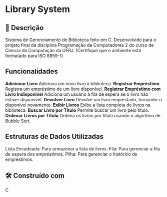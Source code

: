 # Library System

## :memo: Descrição
Sistema de Gerenciamento de Biblioteca feito em C.
Desenvolvido para o projeto final da disciplina Programação de Computadores 2 do curso de Ciencia da Computação da UFRJ.
(Certifique que o ambiente está formatado para ISO 8859-1)

## Funcionalidades
**Adicionar Livro** Adiciona um novo livro à biblioteca.
**Registrar Empréstimo** Registra um empréstimo de um livro disponível.
**Registrar Empréstimo com Livro Indisponível** Adiciona um usuário à fila de espera se o livro não estiver disponível.
**Devolver Livro** Devolve um livro emprestado, tornando-o disponível novamente.
**Exibir Livros** Exibe a lista completa de livros na biblioteca.
**Buscar Livro por Título** Permite buscar um livro pelo título.
**Ordenar Livros por Título** Ordena os livros por título usando o algoritmo de Bubble Sort.

## Estruturas de Dados Utilizadas
Lista Encadeada: Para armazenar a lista de livros.
Fila: Para gerenciar a fila de espera dos empréstimos.
Pilha: Para gerenciar o histórico de empréstimos.

## 🛠️ Construído com
   C